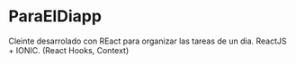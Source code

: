 # ParaElDiapp
Cleinte desarrolado con REact para organizar las tareas de un dia. ReactJS + IONIC. (React Hooks, Context)
